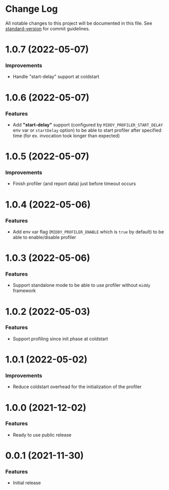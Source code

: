 # Change Log

All notable changes to this project will be documented in this file. 
See [standard-version](https://github.com/conventional-changelog/standard-version) for commit guidelines.

<a name="1.0.7"></a>
# 1.0.7 (2022-05-07)

### Improvements

* Handle "start-delay" support at coldstart

<a name="1.0.6"></a>
# 1.0.6 (2022-05-07)

### Features

* Add **"start-delay"** support (configured by `MIDDY_PROFILER_START_DELAY` env var or `startDelay` option) to be able to start profiler after specified time (for ex. invocation took longer than expected)

<a name="1.0.5"></a>
# 1.0.5 (2022-05-07)

### Improvements

* Finish profiler (and report data) just before timeout occurs

<a name="1.0.4"></a>
# 1.0.4 (2022-05-06)

### Features

* Add env var flag (`MIDDY_PROFILER_ENABLE` which is `true` by default) to be able to enable/disable profiler

<a name="1.0.3"></a>
# 1.0.3 (2022-05-06)

### Features

* Support standalone mode to be able to use profiler without `middy` framework

<a name="1.0.2"></a>
# 1.0.2 (2022-05-03)

### Features

* Support profiling since init phase at coldstart

<a name="1.0.1"></a>
# 1.0.1 (2022-05-02)

### Improvements

* Reduce coldstart overhead for the initialization of the profiler

<a name="1.0.0"></a>
# 1.0.0 (2021-12-02)

### Features

* Ready to use public release 

<a name="0.0.1"></a>
# 0.0.1 (2021-11-30)

### Features

* Initial release
